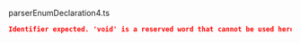 parserEnumDeclaration4.ts
```json
Identifier expected. 'void' is a reserved word that cannot be used here.
```
